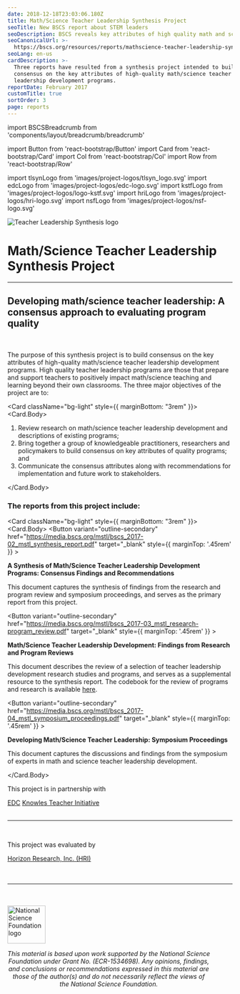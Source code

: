 ```yaml
---
date: 2018-12-18T23:03:06.180Z
title: Math/Science Teacher Leadership Synthesis Project
seoTitle: New BSCS report about STEM leaders
seoDescription: BSCS reveals key attributes of high quality math and science teacher leadership development programs.
seoCanonicalUrl: >-
  https://bscs.org/resources/reports/mathscience-teacher-leadership-synthesis-project/
seoLang: en-us
cardDescription: >-
  Three reports have resulted from a synthesis project intended to build
  consensus on the key attributes of high-quality math/science teacher
  leadership development programs.
reportDate: February 2017
customTitle: true
sortOrder: 3
page: reports
---
```


import BSCSBreadcrumb from 'components/layout/breadcrumb/breadcrumb'

import Button from 'react-bootstrap/Button'
import Card from 'react-bootstrap/Card'
import Col from 'react-bootstrap/Col'
import Row from 'react-bootstrap/Row'

import tlsynLogo from 'images/project-logos/tlsyn_logo.svg'
import edcLogo from 'images/project-logos/edc-logo.svg'
import kstfLogo from 'images/project-logos/logo-kstf.svg'
import hriLogo from 'images/project-logos/hri-logo.svg'
import nsfLogo from 'images/project-logos/nsf-logo.svg'

<BSCSBreadcrumb pathname="/resources/reports/math-science-teacher-leadership-synthesis-project" />

<div className="d-flex flex-row bd-highlight mb-3">
  <div className="p-2 bd-highlight">
    <img
      src={tlsynLogo}
      alt="Teacher Leadership Synthesis logo"
      style={{
        width: "120px",
        minWidth: "90px"
      }}
      className="img-fluid"
    />
  </div>
  <div className="p-2 bd-highlight">
    <h1 className="jumbotron-heading">
      Math/Science Teacher Leadership Synthesis Project
    </h1>
  </div>
</div>

<hr />

## Developing math/science teacher leadership: A consensus approach to evaluating program quality

<br />

The purpose of this synthesis project is to build consensus on the key attributes of high-quality math/science teacher leadership development programs. High quality teacher leadership programs are those that prepare and support teachers to positively impact math/science teaching and learning beyond their own classrooms. The three major objectives of the project are to:

<Card className="bg-light" style={{ marginBottom: "3rem" }}>
  <Card.Body>
    <ol>
      <li>Review research on math/science teacher leadership development and descriptions of existing programs;</li>
      <li>Bring together a group of knowledgeable practitioners, researchers and policymakers to build consensus on key attributes of quality programs; and</li>
      <li>Communicate the consensus attributes along with recommendations for implementation and future work to stakeholders.</li>
    </ol>
  </Card.Body>
</Card>

### The reports from this project include:

<Card className="bg-light" style={{ marginBottom: "3rem" }}>
  <Card.Body>
    <Row>
      <Col xs={2} lg={1}>
        <Button
          variant="outline-secondary"
          href="https://media.bscs.org/mstl/bscs_2017-02_mstl_synthesis_report.pdf"
          target="_blank"
          style={{ marginTop: '.45rem' }}
        >
          <i className="fas fa-cloud-download-alt"></i>
        </Button>
      </Col>
      <Col>
        <p><strong>A Synthesis of Math/Science Teacher Leadership Development Programs: Consensus Findings and Recommendations</strong></p>
        <p>This document captures the synthesis of findings from the research and program review and symposium proceedings, and serves as the primary report from this project.</p>
      </Col>
    </Row>
    <Row>
      <Col xs={2} lg={1}>
        <Button
          variant="outline-secondary"
          href="https://media.bscs.org/mstl/bscs_2017-03_mstl_research-program_review.pdf"
          target="_blank"
          style={{ marginTop: '.45rem' }}
        >
          <i className="fas fa-cloud-download-alt"></i>
        </Button>
      </Col>
      <Col>
        <p><strong>Math/Science Teacher Leadership Development: Findings from Research and Program Reviews</strong></p>
        <p>This document describes the review of a selection of teacher leadership development research studies and programs, and serves as a supplemental resource to the synthesis report. The codebook for the review of programs and research is available <a href="https://media.bscs.org/mstl/teacher_leadership_review_codebook_january_2016.pdf" target="_blank" rel="noopener noreferrer" className="text-secondary">here</a>.</p>
      </Col>
    </Row>
    <Row>
      <Col xs={2} lg={1}>
        <Button
          variant="outline-secondary"
          href="https://media.bscs.org/mstl/bscs_2017-04_mstl_symposium_proceedings.pdf"
          target="_blank"
          style={{ marginTop: '.45rem' }}
        >
          <i className="fas fa-cloud-download-alt"></i>
        </Button>
      </Col>
      <Col>
        <p><strong>Developing Math/Science Teacher Leadership: Symposium Proceedings</strong></p>
        <p>This document captures the discussions and findings from the symposium of experts in math and science teacher leadership development.</p>
      </Col>
    </Row>
  </Card.Body>
</Card>

<div style={{ fontSize: '1.8rem', marginBottom: '3rem' }}><p>This project is in partnership with</p></div>

<div className="d-flex justify-content-md-center">
  <a className="p-2" href="http://www.edc.org" target="_blank" rel="noopener noreferrer">EDC</a>
  <a className="p-2" href="https://knowlesteachers.org" target="_blank" rel="noopener noreferrer">Knowles Teacher Initiative</a>
</div>

<br />
<hr />
<br />

<div style={{ fontSize: "1.8rem", marginBottom: '1.5rem' }}><p>This project was evaluated by</p></div>

<div className="d-flex justify-content-md-center mb-3">
  <a href="http://www.horizon-research.com" target="_blank" rel="noopener noreferrer">Horizon Research, Inc. (HRI)</a>
</div>

<hr style="margin-top: 3rem; margin-bottom: 3rem;" />
<div class="d-flex justify-content-center">
  <div style="width: 90%;">
    <a href="https://www.nsf.gov" target="_blank" rel="noopener noreferrer">
      <img src="/assets/nsf_logo.svg" alt="National Science Foundation logo" style="height: 85px;" class="mx-auto d-block mb-4" />
    </a>
    <p style="font-style: italic; text-align: center;">
      This material is based upon work supported by the National Science Foundation under Grant No. (ECR-1534698). Any opinions, findings, and conclusions or recommendations expressed in this material are those of the author(s) and do not necessarily reflect the views of the National Science Foundation.
    </p>
  </div>
</div>

